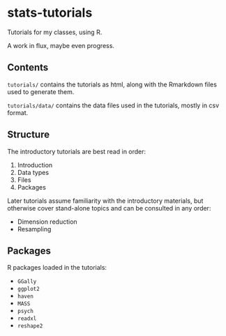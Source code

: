 # stats-tutorials

Tutorials for my classes, using R.

A work in flux, maybe even progress.

## Contents

`tutorials/` contains the tutorials as html, along with the Rmarkdown files used to generate them.

`tutorials/data/` contains the data files used in the tutorials, mostly in csv format.

## Structure

The introductory tutorials are best read in order:

1. Introduction
2. Data types
3. Files
4. Packages

Later tutorials assume familiarity with the introductory materials, but otherwise cover stand-alone topics and can be consulted in any order:

* Dimension reduction
* Resampling

## Packages

R packages loaded in the tutorials:

* `GGally`
* `ggplot2`
* `haven`
* `MASS`
* `psych`
* `readxl`
* `reshape2`
